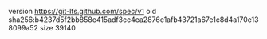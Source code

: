 version https://git-lfs.github.com/spec/v1
oid sha256:b4237d5f2bb858e415adf3cc4ea2876e1afb43721a67e1c8d4a170e138099a52
size 39140
